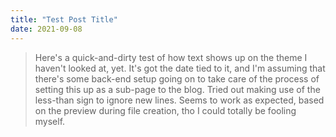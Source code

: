 ```yaml
---
title: "Test Post Title"
date: 2021-09-08
---
```


> Here's a quick-and-dirty test of how text shows up on the theme I haven't looked at, yet. It's got the date tied to it, and I'm assuming that there's some 
back-end setup going on to take care of the process of setting this up as a sub-page to the blog. Tried out making use of the less-than sign to ignore new lines. 
Seems to work as expected, based on the preview during file creation, tho I could totally be fooling myself.
